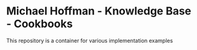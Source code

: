 # Michael Hoffman - Knowledge Base - Cookbooks
This repository is a container for various implementation examples
